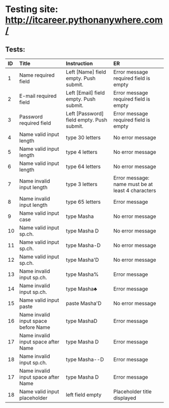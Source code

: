 # Testing site: http://itcareer.pythonanywhere.com/
## Tests:
|ID|Title|Instruction|ER|
|:--|:--|:--|:--|
|1|Name required field| Left [Name] field empty. Push submit.| Error message required field is empty|
|2|E-mail required field| Left [Email] field empty. Push submit.| Error message required field is empty|
|3|Password required field| Left [Password] field empty. Push submit.| Error message required field is empty|
|4| Name valid input length|type 30 letters|No error message|
|5| Name valid input length|type 4 letters|No error message|
|6| Name valid input length|type 64 letters|No error message|
|7| Name invalid input length|type 3 letters|Error message: name must be at least 4 characters||
|8| Name invalid input length|type 65 letters|Error message|
|9| Name valid input case|type Masha|No error message|
|10| Name valid input sp.ch.|type Masha D|No error message|
|11| Name valid input sp.ch.|type Masha-D|No error message|
|12| Name valid input sp.ch.|type Masha'D|No error message|
|13| Name invalid input sp.ch.|type Masha%|Error message|
|14| Name invalid input sp.ch.|type Masha♣|Error message|
|15| Name valid input paste|paste Masha'D|No error message|
|16| Name invalid input space before Name|type  MashaD|Error message|
|17| Name invalid input space after Name|type Masha D |Error message|
|18| Name invalid input sp.ch.|type Masha--D |Error message|
|17| Name invalid input space after Name|type Masha D |Error message|
|18| Name valid input placeholder|left field empty|Placeholder title displayed|
